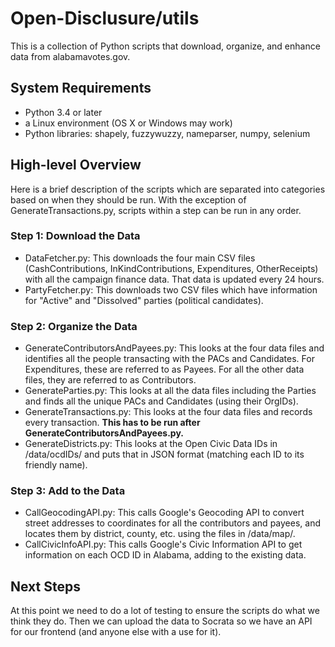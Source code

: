 # Open-Disclusure/utils #
This is a collection of Python scripts that download, organize, and enhance data from alabamavotes.gov. 

## System Requirements ##
* Python 3.4 or later
* a Linux environment (OS X or Windows may work)
* Python libraries: shapely, fuzzywuzzy, nameparser, numpy, selenium

## High-level Overview ##
Here is a brief description of the scripts which are separated into categories based on when they should be run. With the exception of GenerateTransactions.py, scripts within a step can be run in any order.

### Step 1: Download the Data ###
* DataFetcher.py: This downloads the four main CSV files (CashContributions, InKindContributions, Expenditures, OtherReceipts) with all the campaign finance data. That data is updated every 24 hours.
* PartyFetcher.py: This downloads two CSV files which have information for "Active" and "Dissolved" parties (political candidates).

### Step 2: Organize the Data ###
* GenerateContributorsAndPayees.py: This looks at the four data files and identifies all the people transacting with the PACs and Candidates. For Expenditures, these are referred to as Payees. For all the other data files, they are referred to as Contributors.
* GenerateParties.py: This looks at all the data files including the Parties and finds all the unique PACs and Candidates (using their OrgIDs).
* GenerateTransactions.py: This looks at the four data files and records every transaction. **This has to be run after GenerateContributorsAndPayees.py.**
* GenerateDistricts.py: This looks at the Open Civic Data IDs in /data/ocdIDs/ and puts that in JSON format (matching each ID to its friendly name).

### Step 3: Add to the Data ###
* CallGeocodingAPI.py: This calls Google's Geocoding API to convert street addresses to coordinates for all the contributors and payees, and locates them by district, county, etc. using the files in /data/map/.
* CallCivicInfoAPI.py: This calls Google's Civic Information API to get information on each OCD ID in Alabama, adding to the existing data.

## Next Steps ##
At this point we need to do a lot of testing to ensure the scripts do what we think they do. Then we can upload the data to Socrata so we have an API for our frontend (and anyone else with a use for it).
